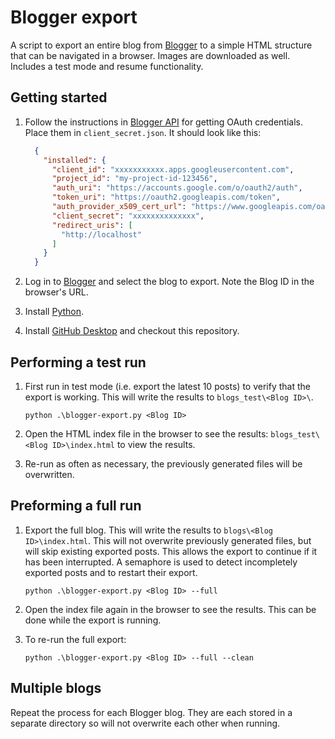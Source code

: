 # Blogger export

A script to export an entire blog from [Blogger](https://www.blogger.com) to a simple HTML structure that can be
navigated in a browser. Images are downloaded as well. Includes a test mode and resume functionality.

## Getting started

1. Follow the instructions in [Blogger API](https://developers.google.com/blogger) for getting OAuth credentials.
   Place them in `client_secret.json`. It should look like this:

   ```json
     {
       "installed": {
         "client_id": "xxxxxxxxxxx.apps.googleusercontent.com",
         "project_id": "my-project-id-123456",
         "auth_uri": "https://accounts.google.com/o/oauth2/auth",
         "token_uri": "https://oauth2.googleapis.com/token",
         "auth_provider_x509_cert_url": "https://www.googleapis.com/oauth2/v1/certs",
         "client_secret": "xxxxxxxxxxxxxx",
         "redirect_uris": [
           "http://localhost"
         ]
       }
     }
   ```

2. Log in to [Blogger](https://www.blogger.com) and select the blog to export. Note the Blog ID in the browser's URL.

3. Install [Python](https://www.python.org/downloads/).

4. Install [GitHub Desktop](https://desktop.github.com/download/) and checkout this repository.

## Performing a test run

1. First run in test mode (i.e. export the latest 10 posts) to verify that the export is working. This will write the
   results to `blogs_test\<Blog ID>\`.

    ```shell
    python .\blogger-export.py <Blog ID>
    ```

2. Open the HTML index file in the browser to see the results: `blogs_test\<Blog ID>\index.html` to view the results.

3. Re-run as often as necessary, the previously generated files will be overwritten.

## Preforming a full run

1. Export the full blog. This will write the results to `blogs\<Blog ID>\index.html`. This will not overwrite previously
   generated files, but will skip existing exported posts. This allows the export to continue if it has been interrupted.
   A semaphore is used to detect incompletely exported posts and to restart their export.

    ```shell
    python .\blogger-export.py <Blog ID> --full
    ```

2. Open the index file again in the browser to see the results. This can be done while the export is running.

3. To re-run the full export:

    ```shell
    python .\blogger-export.py <Blog ID> --full --clean
    ```

## Multiple blogs

Repeat the process for each Blogger blog. They are each stored in a separate directory so will not overwrite each other when running.
